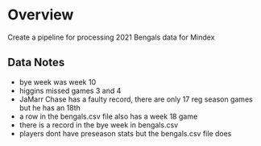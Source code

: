 # Overview

Create a pipeline for processing 2021 Bengals data for Mindex

## Data Notes

- bye week was week 10
- higgins missed games 3 and 4
- JaMarr Chase has a faulty record, there are only 17 reg season games but he has an 18th
- a row in the bengals.csv file also has a week 18 game
- there is a record in the bye week in bengals.csv
- players dont have preseason stats but the bengals.csv file does
